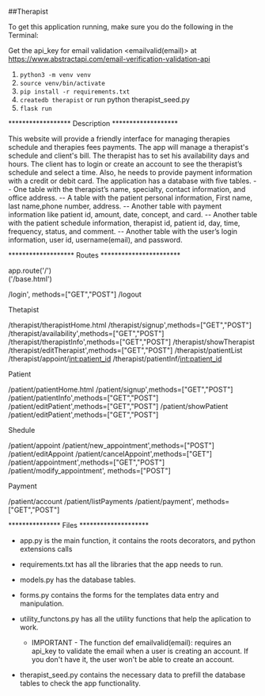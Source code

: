 ##Therapist

To get this application running, make sure you do the following in the Terminal:

Get the api_key for email validation <emailvalid(email)> at 
    https://www.abstractapi.com/email-verification-validation-api

1. `python3 -m venv venv`
2. `source venv/bin/activate`
3. `pip install -r requirements.txt`  
4. `createdb therapist` or run python therapist_seed.py
5. `flask run`

****************** Description *******************

This website will provide a friendly interface for managing therapies schedule and therapies fees payments.
The app will manage a therapist's schedule and client's bill. The therapist has to set his availability days and hours. The client has to login or create an account to see the therapist’s schedule and select a time. Also, he needs to provide payment information with a credit or debit card. 
The application has a database with five tables. 
-- One table with the therapist’s name, specialty, contact information, and office address. 
-- A table with the patient personal information, First name, last name,phone number, address.
-- Another table with payment information like patient id, amount, date, concept, and card. 
-- Another table with the patient schedule information, therapist id, patient id, day, time, frequency, status, and comment.
-- Another table with the user’s login information, user id, username(email), and password.

*******************  Routes  ***********************

app.route('/')  
    ('/base.html')

/login', methods=["GET","POST"]
/logout


Thetapist

/therapist/therapistHome.html
/therapist/signup',methods=["GET","POST"]
/therapist/availability',methods=["GET","POST"]
/therapist/therapistInfo',methods=["GET","POST"]
/therapist/showTherapist
/therapist/editTherapist',methods=["GET","POST"]
/therapist/patientList
/therapist/appoint/<int:patient_id>
/therapist/patientInf/<int:patient_id>


Patient

/patient/patientHome.html
/patient/signup',methods=["GET","POST"]
/patient/patientInfo',methods=["GET","POST"]
/patient/editPatient',methods=["GET","POST"]
/patient/showPatient
/patient/editPatient',methods=["GET","POST"]


Shedule

/patient/appoint
/patient/new_appointment',methods=["POST"]
/patient/editAppoint
/patient/cancelAppoint',methods=["GET"]
/patient/appointment',methods=["GET","POST"]
/patient/modify_appointment', methods=["POST"]


Payment

/patient/account
/patient/listPayments
/patient/payment', methods=["GET","POST"]


***************     Files  ********************

- app.py is the main function, it contains the roots decorators, and python extensions calls 
- requirements.txt has all the libraries that the app needs to run.
- models.py has the database tables.
- forms.py contains the forms for the templates data entry and manipulation.
- utility_functons.py has all the utility functions that help the aplication to work.
  - IMPORTANT - The function def emailvalid(email): requires an api_key to validate the email when a user is creating an account. If you don't have it, the user won't be able to create an account.

- therapist_seed.py contains the necessary data to prefill the database tables to check the app functionality.